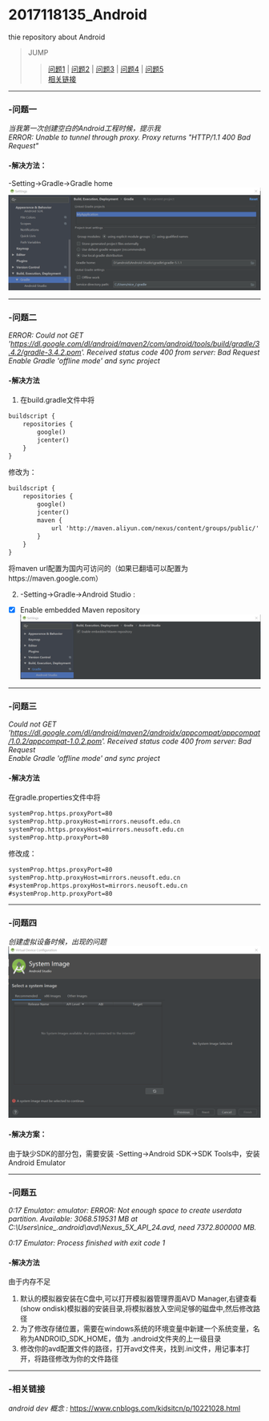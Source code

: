 # 2017118135_Android  
thie repository about Android
>JUMP
>>[问题1](#question1) | 
>>[问题2](#question2) | 
>>[问题3](#question3) | 
>>[问题4](#question4) | 
>>[问题5](#question5)  
>>[相关链接](#RelatedLink)


****
### <span id="question1">-问题一</span>
_当我第一次创建空白的Android工程时候，提示我  
ERROR: Unable to tunnel through proxy. Proxy returns "HTTP/1.1 400 Bad Request"_
  
#### -解决方法：  
-Setting->Gradle->Gradle home  
![my](https://github.com/nicewithgreat/2017118135_Android/blob/master/img/Gradle%20home.png)

**** 
### <span id="question2">-问题二</span> 
_ERROR: Could not GET 'https://dl.google.com/dl/android/maven2/com/android/tools/build/gradle/3.4.2/gradle-3.4.2.pom'. Received status code 400 from server: Bad Request  
Enable Gradle 'offline mode' and sync project_
  
#### -解决方法  
1. 在build.gradle文件中将
```
buildscript {
    repositories {
        google()
        jcenter()
    }
}
```
修改为：
```
buildscript {
    repositories {
        google()
        jcenter()
        maven {
            url 'http://maven.aliyun.com/nexus/content/groups/public/'
        }
    }
}
```
将maven url配置为国内可访问的（如果已翻墙可以配置为https://maven.google.com）  
  
2. -Setting->Gradle->Android Studio : 
  - [x] Enable embedded Maven repository  
![my](https://github.com/nicewithgreat/2017118135_Android/blob/master/img/Enable%20embedded%20Maven%20repository.png)

****
### <span id="question3">-问题三</span>
_Could not GET 'https://dl.google.com/dl/android/maven2/androidx/appcompat/appcompat/1.0.2/appcompat-1.0.2.pom'. Received status code 400 from server: Bad Request  
Enable Gradle 'offline mode' and sync project_
  
#### -解决方法  
在gradle.properties文件中将
```
systemProp.https.proxyPort=80  
systemProp.http.proxyHost=mirrors.neusoft.edu.cn  
systemProp.https.proxyHost=mirrors.neusoft.edu.cn  
systemProp.http.proxyPort=80
```
修改成：
```
systemProp.https.proxyPort=80
systemProp.http.proxyHost=mirrors.neusoft.edu.cn  
#systemProp.https.proxyHost=mirrors.neusoft.edu.cn  
#systemProp.http.proxyPort=80  
```

****
### <span id="question4">-问题四</span>
_创建虚拟设备时候，出现的问题_
![my](https://github.com/nicewithgreat/2017118135_Android/blob/master/img/No%20System%20images%20available.png)
 
#### -解决方案：
由于缺少SDK的部分包，需要安装
-Setting->Android SDK->SDK Tools中，安装Android Emulator

****
### <span id="question5">-问题五</span>
*0:17	Emulator: emulator: ERROR: Not enough space to create userdata partition. Available: 3068.519531 MB at C:\Users\nice_\.android\avd\Nexus_5X_API_24.avd, need 7372.800000 MB.*

_0:17	Emulator: Process finished with exit code 1_

#### -解决方法
由于内存不足
1.	默认的模拟器安装在C盘中,可以打开模拟器管理界面AVD Manager,右键查看(show ondisk)模拟器的安装目录,将模拟器放入空间足够的磁盘中,然后修改路径
2.	为了修改存储位置，需要在windows系统的环境变量中新建一个系统变量，名称为ANDROID_SDK_HOME，值为 .android文件夹的上一级目录
3.	修改你的avd配置文件的路径，打开avd文件夹，找到.ini文件，用记事本打开，将路径修改为你的文件路径

****
### <span id="RelatedLink">-相关链接</span>
_android dev 概念 :_ https://www.cnblogs.com/kidsitcn/p/10221028.html
